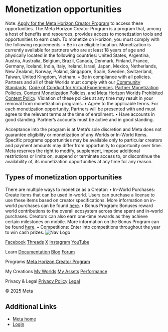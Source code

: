 # Monetization opportunities

 Note: [Apply for the Meta Horizon Creator Program](https://developers.meta.com/horizon-worlds/programs) to access these opportunities. The Meta Horizon Creator Program is a program that, among a host of benefits and
resources, provides access to monetization tools and opportunities to earn
cash. To monetize on Horizon, you must comply with the following requirements:
• Be in an eligible location. Monetization is currently available for partners who are at least 18 years of
age and physically located in the following countries: United States, Argentina,
Austria, Australia, Belgium, Brazil, Canada, Denmark, Finland, France, Germany,
Iceland, India, Italy, Ireland, Israel, Japan, Mexico, Netherlands, New
Zealand, Norway, Poland, Singapore, Spain, Sweden, Switzerland, Taiwan, United Kingdom,
Vietnam.
• Be in compliance with all policies. Partners and all of their Worlds must comply with our [Community Standards](https://transparency.fb.com/policies/community-standards/), [Code of Conduct for Virtual Experiences](https://www.meta.com/legal/quest/code-of-conduct-for-virtual-experiences/), [Partner Monetization Policies](https://www.facebook.com/business/help/169845596919485?id=2520940424820218), [Content Monetization Policies](https://www.facebook.com/business/help/1348682518563619?id=2520940424820218), and [Meta Horizon Worlds Prohibited Content Policy](https://developers.meta.com/horizon-worlds/learn/documentation/save-optimize-and-publish/restrictions-to-worlds-in-horizon). Violation of these policies at any time may result in your removal from
monetization programs.
• Agree to the applicable terms. For each monetization opportunity, Partners will be presented with and must
agree to the relevant terms at the time of enrollment.
• Have accounts in good standing. Partner’s accounts must be active and in good standing.

 Acceptance into the program is at Meta’s sole discretion and Meta does not
guarantee eligibility or monetization of any Worlds or In-World Items. Specific
programs opportunities may be available only to particular creators and payment
amounts may differ from opportunity to opportunity over time. Meta reserves the right
to modify, supplement, impose additional restrictions or limits on, suspend or
terminate access to, or discontinue the availability of, its monetization
opportunities at any time for any reason.  
## Types of monetization opportunities

 There are multiple ways to monetize as a Creator:
• In-World Purchases: Create items that can be used in-world. Users can purchase a license to use
these items based on creator specifications. More information on in-world purchases
can be found [here](https://developers.meta.com/horizon-worlds/learn/documentation/mhcp-program/monetization/meta-horizon-worlds-inworld-purchase-guide).
• Bonus Program: Bonuses reward world contributions to the overall ecosystem across time spent
and in-world purchases. Creators can also earn one-time rewards as they achieve
certain milestones on mobile. More information on the Bonus Program can be found [here](https://developers.meta.com/horizon-worlds/learn/documentation/mhcp-program/monetization/meta-horizon-worlds-creator-bonus-program).
• Competitions: Enter into competitions throughout the year to win cash prizes.
    ![Nav Logo](https://static.xx.fbcdn.net/rsrc.php/yE/r/3SoBlk8EqO.svg)


[Facebook](https://www.facebook.com/MetaHorizon/)
[Threads](https://www.threads.com/@metahorizon)
[X](https://x.com/MetaHorizon)
[Instagram](https://www.instagram.com/metahorizon/)
[YouTube](https://www.youtube.com/@MetaQuestVR)

 Learn
[Documentation](https://developers.meta.com/horizon-worlds/learn/documentation/)
[Blog](https://developers.meta.com/horizon/blog/)
[Forum](https://communityforums.atmeta.com/t5/Creator-Forum/ct-p/Meta_Horizon_Creator_Forums)

 Programs
[Meta Horizon Creator Program](https://developers.meta.com/horizon-worlds/programs/)

 My Creations
[My Worlds](https://horizon.meta.com/creator/worlds_all/?utm_source=horizon_worlds_creator)
[My Assets](https://horizon.meta.com/creator/assets/?utm_source=horizon_worlds_creator)
[Performance](https://horizon.meta.com/creator/performance/traces/?utm_source=horizon_worlds_creator)

 Privacy & Legal
[Privacy Policy](https://www.meta.com/legal/privacy-policy/)
[Legal](https://www.meta.com/legal/supplemental-terms-of-service/)

 © 2025 Meta
## Additional Links
- [Meta home](https://developers.meta.com/horizon-worlds/)
- [Login](https://developers.meta.com/login/?redirect_uri=https%3A%2F%2Fdevelopers.meta.com%2Fhorizon-worlds%2Flearn%2Fdocumentation%2Fmhcp-program%2Fmonetization%2Fcreator-monetization-partner-program%2F)
